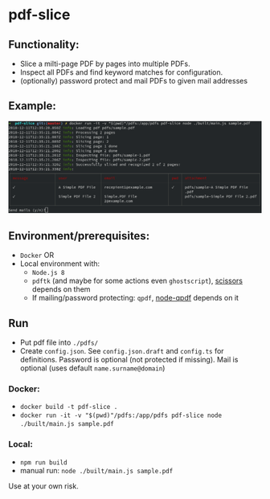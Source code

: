 # pdf-slice

## Functionality:
* Slice a milti-page PDF by pages into multiple PDFs.
* Inspect all PDFs and find keyword matches for configuration.
* (optionally) password protect and mail PDFs to given mail addresses

## Example:

![example](./example.png "Example")

## Environment/prerequisites:
* `Docker` OR 
* Local environment with:
  * `Node.js 8`
  * `pdftk` (and maybe for some actions even `ghostscript`), [scissors](https://github.com/tcr/scissors) depends on them
  * If mailing/password protecting: `qpdf`, [node-qpdf](https://github.com/nrhirani/node-qpdf) depends on it 

## Run

* Put pdf file into `./pdfs/`
* Create `config.json`. See `config.json.draft` and `config.ts` for definitions. Password is optional (not protected if missing). Mail is optional (uses default `name.surname@domain`)

### Docker:
* `docker build -t pdf-slice .`
* `docker run -it -v "$(pwd)"/pdfs:/app/pdfs pdf-slice node ./built/main.js sample.pdf`

### Local:
* `npm run build`
* manual run: `node ./built/main.js sample.pdf`

Use at your own risk.
